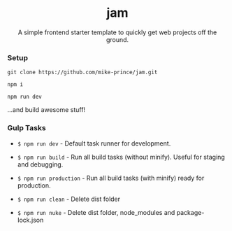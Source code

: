 <h1 align="center">jam</h1>

<p align="center">A simple frontend starter template to quickly get web projects off the ground.</p>

### Setup

`git clone https://github.com/mike-prince/jam.git`

`npm i`

`npm run dev`

...and build awesome stuff!

### Gulp Tasks

+ `$ npm run dev` - Default task runner for development.
+ `$ npm run build` - Run all build tasks (without minify). Useful for staging and debugging.
+ `$ npm run production` - Run all build tasks (with minify) ready for production.

+ `$ npm run clean` - Delete dist folder
+ `$ npm run nuke` - Delete dist folder, node_modules and package-lock.json
